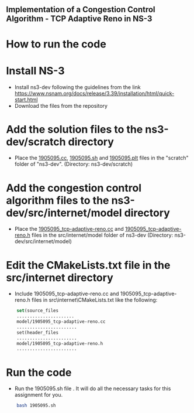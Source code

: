 ## Implementation of a Congestion Control Algorithm - TCP Adaptive Reno in NS-3

# How to run the code

# Install NS-3
- Install ns3-dev following the guidelines from the link https://www.nsnam.org/docs/release/3.39/installation/html/quick-start.html 
- Download the files from the repository

# Add the solution files to the ns3-dev/scratch directory
- Place the [1905095.cc](/Offline%203%20|%20NS3/1905095.cc), [1905095.sh](/Offline%203%20|%20NS3/1905095.sh) and [1905095.plt](/Offline%203%20|%20NS3/1905095.plt) files in the "scratch" folder of "ns3-dev". (Directory: ns3-dev/scratch)

# Add the congestion control algorithm files to the ns3-dev/src/internet/model directory
- Place the [1905095_tcp-adaptive-reno.cc](/Offline%203%20|%20NS3/1905095_tcp-adaptive-reno.cc) and [1905095_tcp-adaptive-reno.h](/Offline%203%20|%20NS3/1905095_tcp-adaptive-reno.h) files in the src/internet/model folder of ns3-dev (Directory: ns3-dev/src/internet/model)

# Edit the CMakeLists.txt file in the src/internet directory
- Include 1905095_tcp-adaptive-reno.cc and 1905095_tcp-adaptive-reno.h files in src\internet\CMakeLists.txt like the following:

```cmake
    set(source_files
    ......................
    model/1905095_tcp-adaptive-reno.cc
    ....................... 
    set(header_files
    .......................
    model/1905095_tcp-adaptive-reno.h
    .......................
```

# Run the code
- Run the 1905095.sh file . It will do all the necessary tasks for this assignment for you. 
```sh
    bash 1905095.sh


